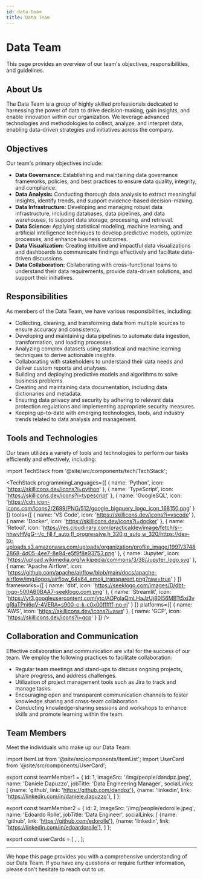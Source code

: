 ```yaml
---
id: data-team
title: Data Team
---
```


# Data Team

This page provides an overview of our team's objectives, responsibilities, and guidelines.

## About Us

The Data Team is a group of highly skilled professionals dedicated to harnessing the power of data to drive decision-making, gain insights, and enable innovation within our organization. We leverage advanced technologies and methodologies to collect, analyze, and interpret data, enabling data-driven strategies and initiatives across the company.

## Objectives

Our team's primary objectives include:

- **Data Governance:** Establishing and maintaining data governance frameworks, policies, and best practices to ensure data quality, integrity, and compliance.
- **Data Analysis:** Conducting thorough data analysis to extract meaningful insights, identify trends, and support evidence-based decision-making.
- **Data Infrastructure:** Developing and managing robust data infrastructure, including databases, data pipelines, and data warehouses, to support data storage, processing, and retrieval.
- **Data Science:** Applying statistical modeling, machine learning, and artificial intelligence techniques to develop predictive models, optimize processes, and enhance business outcomes.
- **Data Visualization:** Creating intuitive and impactful data visualizations and dashboards to communicate findings effectively and facilitate data-driven discussions.
- **Data Collaboration:** Collaborating with cross-functional teams to understand their data requirements, provide data-driven solutions, and support their initiatives.

## Responsibilities

As members of the Data Team, we have various responsibilities, including:

- Collecting, cleaning, and transforming data from multiple sources to ensure accuracy and consistency.
- Developing and maintaining data pipelines to automate data ingestion, transformation, and loading processes.
- Analyzing complex datasets using statistical and machine learning techniques to derive actionable insights.
- Collaborating with stakeholders to understand their data needs and deliver custom reports and analyses.
- Building and deploying predictive models and algorithms to solve business problems.
- Creating and maintaining data documentation, including data dictionaries and metadata.
- Ensuring data privacy and security by adhering to relevant data protection regulations and implementing appropriate security measures.
- Keeping up-to-date with emerging technologies, tools, and industry trends related to data analysis and management.

## Tools and Technologies

Our team utilizes a variety of tools and technologies to perform our tasks efficiently and effectively, including:

import TechStack from '@site/src/components/tech/TechStack';

<TechStack 
    programmingLanguages={[
        { 
            name: 'Python', 
            icon: 'https://skillicons.dev/icons?i=python' 
        },
        { 
            name: 'TypeScript', 
            icon: 'https://skillicons.dev/icons?i=typescript' 
        },
        { 
            name: 'GoogleSQL', 
            icon: 'https://cdn.icon-icons.com/icons2/2699/PNG/512/google_bigquery_logo_icon_168150.png' 
        }
    ]}
    tools={[
        { 
            name: 'VS Code', 
            icon: 'https://skillicons.dev/icons?i=vscode' 
        },
        { 
            name: 'Docker', 
            icon: 'https://skillicons.dev/icons?i=docker' 
        },
        { 
            name: 'Retool', 
            icon: 'https://res.cloudinary.com/practicaldev/image/fetch/s--hhwvHVgG--/c_fill,f_auto,fl_progressive,h_320,q_auto,w_320/https://dev-to-uploads.s3.amazonaws.com/uploads/organization/profile_image/1997/37482868-4d05-4ee7-8e94-e5f9f8e93753.png' 
        },
        { 
            name: 'Jupyter', 
            icon: 'https://upload.wikimedia.org/wikipedia/commons/3/38/Jupyter_logo.svg'
        },
        { 
            name: 'Apache Airflow', 
            icon: 'https://github.com/apache/airflow/blob/main/docs/apache-airflow/img/logos/airflow_64x64_emoji_transparent.png?raw=true'
        }
    ]}
    frameworks={[
        { 
            name: 'dbt', 
            icon: 'https://seeklogo.com/images/D/dbt-logo-500AB0BAA7-seeklogo.com.png' 
        },
        { 
            name: 'Streamlit', 
            icon: 'https://yt3.googleusercontent.com/ytc/AOPolaQmLHaJzUj80l56MBTt5xi3vgRIaTPni6qV-4VERA=s900-c-k-c0x00ffffff-no-rj' 
        }
    ]}
    platforms={[
        { 
            name: 'AWS', 
            icon: 'https://skillicons.dev/icons?i=aws' 
        },
        { 
            name: 'GCP', 
            icon: 'https://skillicons.dev/icons?i=gcp' 
        }
    ]}
/>


## Collaboration and Communication

Effective collaboration and communication are vital for the success of our team. We employ the following practices to facilitate collaboration:

- Regular team meetings and stand-ups to discuss ongoing projects, share progress, and address challenges.
- Utilization of project management tools such as Jira to track and manage tasks.
- Encouraging open and transparent communication channels to foster knowledge sharing and cross-team collaboration.
- Conducting knowledge-sharing sessions and workshops to enhance skills and promote learning within the team.

## Team Members

Meet the individuals who make up our Data Team:

import ItemList from '@site/src/components/ItemList';
import UserCard from '@site/src/components/UserCard';

export const teamMember1 = {
  id: 1,
  imageSrc: '/img/people/dandpz.jpeg',
  name: 'Daniele Dapuzzo',
  jobTitle: 'Data Engineering Manager',
  socialLinks: [
    {name: 'github', link: 'https://github.com/dandpz'},
    {name: 'linkedin', link: 'https://linkedin.com/in/daniele.dapuzzo'},
  ]
};

export const teamMember2 = {
  id: 2,
  imageSrc: '/img/people/edorolle.jpeg',
  name: 'Edoardo Rolle',
  jobTitle: 'Data Engineer',
  socialLinks: [
    {name: 'github', link: 'https://github.com/edorolle'},
    {name: 'linkedin', link: 'https://linkedin.com/in/edoardorolle'},
  ]
};

export const userCards = [
<UserCard item={teamMember1} />,
<UserCard item={teamMember2} />,
];

<ItemList items={userCards} />

---------------------

We hope this page provides you with a comprehensive understanding of our Data Team. If you have any questions or require further information, please don't hesitate to reach out to us.
